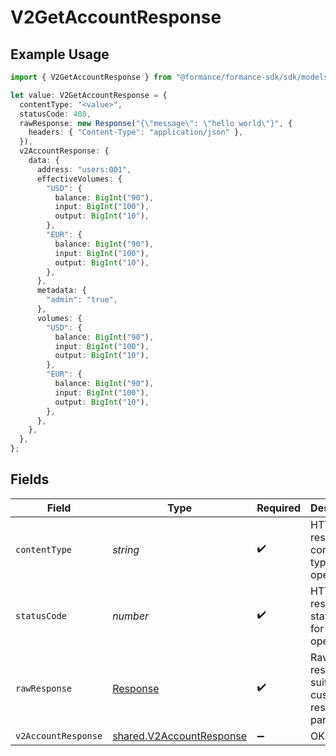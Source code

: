# V2GetAccountResponse

## Example Usage

```typescript
import { V2GetAccountResponse } from "@formance/formance-sdk/sdk/models/operations";

let value: V2GetAccountResponse = {
  contentType: "<value>",
  statusCode: 408,
  rawResponse: new Response("{\"message\": \"hello world\"}", {
    headers: { "Content-Type": "application/json" },
  }),
  v2AccountResponse: {
    data: {
      address: "users:001",
      effectiveVolumes: {
        "USD": {
          balance: BigInt("90"),
          input: BigInt("100"),
          output: BigInt("10"),
        },
        "EUR": {
          balance: BigInt("90"),
          input: BigInt("100"),
          output: BigInt("10"),
        },
      },
      metadata: {
        "admin": "true",
      },
      volumes: {
        "USD": {
          balance: BigInt("90"),
          input: BigInt("100"),
          output: BigInt("10"),
        },
        "EUR": {
          balance: BigInt("90"),
          input: BigInt("100"),
          output: BigInt("10"),
        },
      },
    },
  },
};
```

## Fields

| Field                                                                       | Type                                                                        | Required                                                                    | Description                                                                 |
| --------------------------------------------------------------------------- | --------------------------------------------------------------------------- | --------------------------------------------------------------------------- | --------------------------------------------------------------------------- |
| `contentType`                                                               | *string*                                                                    | :heavy_check_mark:                                                          | HTTP response content type for this operation                               |
| `statusCode`                                                                | *number*                                                                    | :heavy_check_mark:                                                          | HTTP response status code for this operation                                |
| `rawResponse`                                                               | [Response](https://developer.mozilla.org/en-US/docs/Web/API/Response)       | :heavy_check_mark:                                                          | Raw HTTP response; suitable for custom response parsing                     |
| `v2AccountResponse`                                                         | [shared.V2AccountResponse](../../../sdk/models/shared/v2accountresponse.md) | :heavy_minus_sign:                                                          | OK                                                                          |